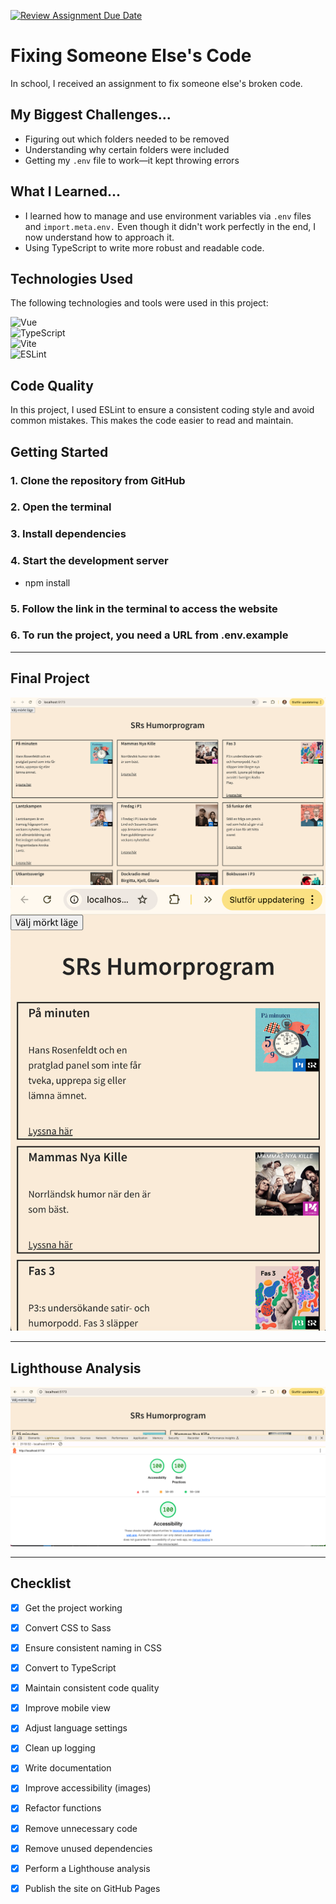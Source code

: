 [![Review Assignment Due Date](https://classroom.github.com/assets/deadline-readme-button-22041afd0340ce965d47ae6ef1cefeee28c7c493a6346c4f15d667ab976d596c.svg)](https://classroom.github.com/a/Bzh4RYwL)

# Fixing Someone Else's Code  

In school, I received an assignment to fix someone else's broken code.  

## My Biggest Challenges...  

- Figuring out which folders needed to be removed  
- Understanding why certain folders were included  
- Getting my `.env` file to work—it kept throwing errors  

## What I Learned...  

- I learned how to manage and use environment variables via `.env` files and `import.meta.env.` Even though it didn't work perfectly in the end, I now understand how to approach it.  
- Using TypeScript to write more robust and readable code.  

## Technologies Used  

The following technologies and tools were used in this project:  

![Vue](https://img.shields.io/badge/Vue.js-3.x-green)  
![TypeScript](https://img.shields.io/badge/TypeScript-4.x-blue)  
![Vite](https://img.shields.io/badge/Vite-4.x-yellow)  
![ESLint](https://img.shields.io/badge/ESLint-8.x-purple)  

## Code Quality  

In this project, I used ESLint to ensure a consistent coding style and avoid common mistakes. This makes the code easier to read and maintain.  

## Getting Started  

### 1. Clone the repository from GitHub  
### 2. Open the terminal  
### 3. Install dependencies  
### 4. Start the development server
 - npm install
### 5. Follow the link in the terminal to access the website
### 6. To run the project, you need a URL from .env.example

---
## Final Project
![Desktop](assets/Desktop.png)
![Base](assets/base_.png)

---
## Lighthouse Analysis
![Lighthous](assets/Lighthouse.png)

---
## Checklist

- [X] Get the project working
- [X] Convert CSS to Sass
- [X] Ensure consistent naming in CSS
- [X] Convert to TypeScript
- [X] Maintain consistent code quality
- [X] Improve mobile view
- [X] Adjust language settings
- [X] Clean up logging
- [X] Write documentation
- [X] Improve accessibility (images)
- [X] Refactor functions
- [X] Remove unnecessary code
- [X] Remove unused dependencies
- [X] Perform a Lighthouse analysis
- [X] Publish the site on GitHub Pages

